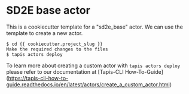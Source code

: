 SD2E base actor
===============

This is a cookiecutter template for a "sd2e_base" actor.
We can use the template to create a new actor.  


    $ cd {{ cookiecutter.project_slug }}
    Make the required changes to the files
    $ tapis actors deploy  


To learn more about creating a custom actor with ``tapis actors deploy`` please refer to our documentation at [Tapis-CLI How-To-Guide] (https://tapis-cli-how-to-guide.readthedocs.io/en/latest/actors/create_a_custom_actor.html)
